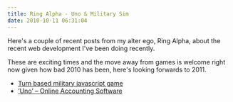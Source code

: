 ```yaml
---
title: Ring Alpha - Uno & Military Sim
date: 2010-10-11 06:31:04
---
```


Here's a couple of recent posts from my alter ego, Ring Alpha, about the
recent web development I've been doing recently.

These are exciting times and the move away from games is welcome right
now given how bad 2010 has been, here's looking forwards to 2011.

- [Turn based military javascript
  game](http://ringalpha.com/blog/contract-turn-based-military-javascript-game/)
- [‘Uno’ – Online Accounting
  Software](http://ringalpha.com/blog/contract-uno-online-accounting-software/)
